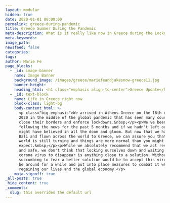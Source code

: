 ```yaml
---
layout: modular
hidden: true
date: 2020-01-01 00:00:00
permalink: greece-during-pandemic
title: Greece Summer During the Pandemic
meta-description: What is it really like now in Greece during the Lockdowns
meta-keywords:
image_path:
newsfeed: false
categories:
tags:
author: Marie Fe
page_blocks:
  - _id: image-banner
    name: Image Banner
    background_image: /images/greece/mariefeandjakesnow-greece11.jpg
    banner-height:
    heading_html: <h1 class="emphasis align-to-center">Greece Update</h1>
  - _id: text-block
    name: Life in Greece right now
    block-class: light-bg
    body-content_html: >-
      <p class="big-emphasis">We arrived in Athens Greece on the 16th of August
      2020 in the middle of the global pandemic that has seen many countries
      close their borders and enforce lockdowns.&nbsp;</p><p>We've been
      following the news for the past 5 months and if we hadn't left our home we
      might have believed in all the doom and gloom. But now that we have left
      Bali and flown across the world to Greece, we can assure you that the
      world is still turning and things are more normal than you might
      expect.&nbsp;</p><p>While we absolutely recommend that we act responsibly
      and safe, we don't think that locking ourselves down and waiting for the
      corona virus to disappear is anything close to a solution. Without
      succumbing to fear a better solution would be to accept this virus might
      be around for a while and put into place measures to combat it while
      regaining our lives and the global economy.</p>
    maja-signoff: true
_all-posts: true
_hide_content: true
_comments:
  slug: this overrides the default url
---
```


